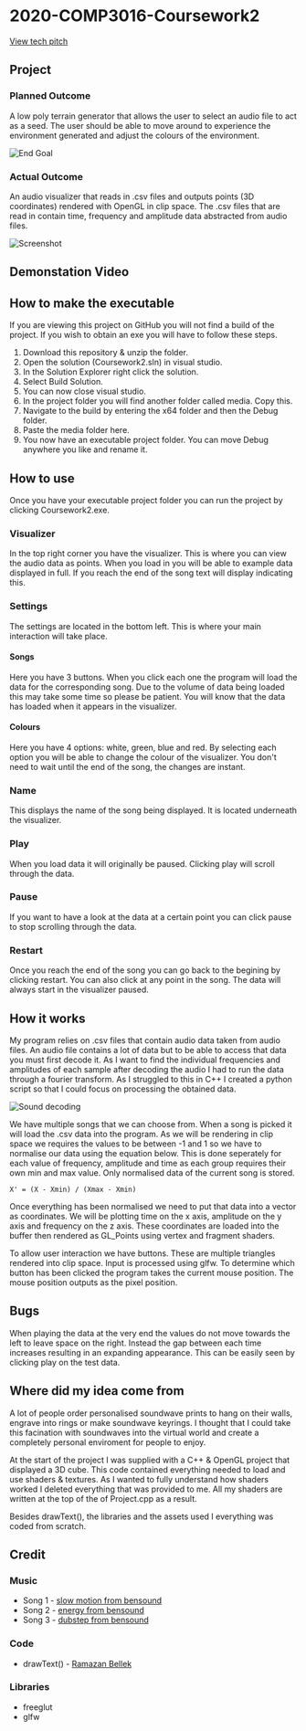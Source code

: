 # 2020-COMP3016-Coursework2

[View tech pitch](https://youtu.be/-pBKL0F48SU)

## Project

### Planned Outcome
A low poly terrain generator that allows the user to select an audio file to act as a seed. The user should be able to move around to experience the environment generated and adjust the colours of the environment.

![End Goal](/DocumentationImages/EndGoal.png?raw=true)

### Actual Outcome
An audio visualizer that reads in .csv files and outputs points (3D coordinates) rendered with OpenGL in clip space. The .csv files that are read in contain time, frequency and amplitude data abstracted from audio files.

![Screenshot](/DocumentationImages/screenshot1.png?raw=true)

## Demonstation Video


## How to make the executable
If you are viewing this project on GitHub you will not find a build of the project. If you wish to obtain an exe you will have to follow these steps. 
1. Download this repository & unzip the folder.
2. Open the solution (Coursework2.sln) in visual studio.
3. In the Solution Explorer right click the solution.
4. Select Build Solution.
5. You can now close visual studio.
6. In the project folder you will find another folder called media. Copy this.
7. Navigate to the build by entering the x64 folder and then the Debug folder.
8. Paste the media folder here.
9. You now have an executable project folder. You can move Debug anywhere you like and rename it.

## How to use
Once you have your executable project folder you can run the project by clicking Coursework2.exe.

### Visualizer
In the top right corner you have the visualizer. This is where you can view the audio data as points. When you load in you will be able to example data displayed in full. If you reach the end of the song text will display indicating this.
### Settings
The settings are located in the bottom left. This is where your main interaction will take place.
#### Songs
Here you have 3 buttons. When you click each one the program will load the data for the corresponding song. Due to the volume of data being loaded this may take some time so please be patient. You will know that the data has loaded when it appears in the visualizer.
#### Colours
Here you have 4 options: white, green, blue and red. By selecting each option you will be able to change the colour of the visualizer. You don't need to wait until the end of the song, the changes are instant.
### Name
This displays the name of the song being displayed. It is located underneath the visualizer.
### Play
When you load data it will originally be paused. Clicking play will scroll through the data.
### Pause
If you want to have a look at the data at a certain point you can click pause to stop scrolling through the data.
### Restart
Once you reach the end of the song you can go back to the begining by clicking restart. You can also click at any point in the song. The data will always start in the visualizer paused. 

## How it works
My program relies on .csv files that contain audio data taken from audio files. An audio file contains a lot of data but to be able to access that data you must first decode it. As I want to find the individual frequencies and amplitudes of each sample after decoding the audio I had to run the data through a fourier transform. As I struggled to this in C++ I created a python script so that I could focus on processing the obtained data.

![Sound decoding](/DocumentationImages/SoundDecoding.png?raw=true)

We have multiple songs that we can choose from. When a song is picked it will load the .csv data into the program. As we will be rendering in clip space we requires the values to be between -1 and 1 so we have to normalise our data using the equation below. This is done seperately for each value of frequency, amplitude and time as each group requires their own min and max value. Only normalised data of the current song is stored.

```
X' = (X - Xmin) / (Xmax - Xmin)
```

Once everything has been normalised we need to put that data into a vector as coordinates. We will be plotting time on the x axis, amplitude on the y axis and frequency on the z axis. These coordinates are loaded into the buffer then rendered as GL_Points using vertex and fragment shaders.

To allow user interaction we have buttons. These are multiple triangles rendered into clip space. Input is processed using glfw. To determine which button has been clicked the program takes the current mouse position. The mouse position outputs as the pixel position.

## Bugs
When playing the data at the very end the values do not move towards the left to leave space on the right. Instead the gap between each time increases resulting in an expanding appearance. This can be easily seen by clicking play on the test data.

## Where did my idea come from
A lot of people order personalised soundwave prints to hang on their walls, engrave into rings or make soundwave keyrings. I thought that I could take this facination with soundwaves into the virtual world and create a completely personal enviroment for people to enjoy.

At the start of the project I was supplied with a C++ & OpenGL project that displayed a 3D cube. This code contained everything needed to load and use shaders & textures. As I wanted to fully understand how shaders worked I deleted everything that was provided to me. All my shaders are written at the top of the of Project.cpp as a result.

Besides drawText(), the libraries and the assets used I everything was coded from scratch.

## Credit
### Music
* Song 1 - [slow motion from bensound](https://www.bensound.com/royalty-free-music/track/slow-motion)
* Song 2 - [energy from bensound](https://www.bensound.com/royalty-free-music/track/energy)
* Song 3 - [dubstep from bensound](https://www.bensound.com/royalty-free-music/track/dubstep)

### Code 
*  drawText() - [Ramazan Bellek](https://www.youtube.com/watch?v=elE__Nouv54)

### Libraries
* freeglut
* glfw
